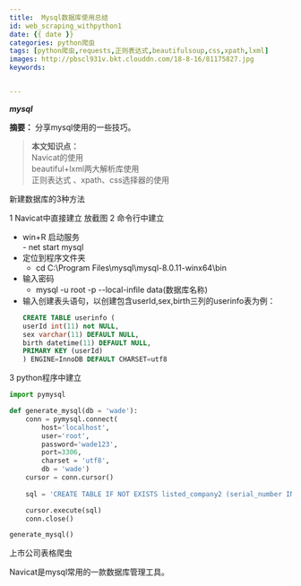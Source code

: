 ```yaml
---
title:  Mysql数据库使用总结
id: web_scraping_withpython1
date: {{ date }}
categories: python爬虫
tags: [python爬虫,requests,正则表达式,beautifulsoup,css,xpath,lxml]
images: http://pbscl931v.bkt.clouddn.com/18-8-16/81175827.jpg
keywords: 


---
```



<b>*mysql*</b>   


<!-- more -->  



**摘要：** 分享mysql使用的一些技巧。


>**本文知识点：**  
>Navicat的使用  
>beautiful+lxml两大解析库使用  
>正则表达式 、xpath、css选择器的使用  

新建数据库的3种方法

1 Navicat中直接建立
放截图
2 命令行中建立

- win+R 启动服务  
           - net start mysql
- 定位到程序文件夹
   - cd C:\Program Files\mysql\mysql-8.0.11-winx64\bin
- 输入密码
   - mysql  -u root -p --local-infile data(数据库名称)
- 输入创建表头语句，以创建包含userId,sex,birth三列的userinfo表为例：
    ```sql
    CREATE TABLE userinfo (
    userId int(11) not NULL,
    sex varchar(11) DEFAULT NULL,
    birth datetime(11) DEFAULT NULL,
    PRIMARY KEY (userId)
    ) ENGINE=InnoDB DEFAULT CHARSET=utf8
    ```
3 python程序中建立
```python
import pymysql

def generate_mysql(db = 'wade'):
	conn = pymysql.connect(
		host='localhost',
		user='root',
		password='wade123',
		port=3306,
		charset = 'utf8',
		db = 'wade')
	cursor = conn.cursor()
	
	sql = 'CREATE TABLE IF NOT EXISTS listed_company2 (serial_number INT(20) NOT NULL,stock_code INT(20) ,stock_abbre VARCHAR(20) ,company_name VARCHAR(20) ,province VARCHAR(20) ,city VARCHAR(20) ,main_bussiness_income VARCHAR(20) ,net_profit VARCHAR(20) ,employees INT(20) ,listing_date datetime(0) ,zhaogushu VARCHAR(20) ,financial_report VARCHAR(20) , industry_classification VARCHAR(20) ,industry_type VARCHAR(100) ,main_business VARCHAR(200) ,PRIMARY KEY (serial_number))'

	cursor.execute(sql)
	conn.close()

generate_mysql()
```
上市公司表格爬虫

Navicat是mysql常用的一款数据库管理工具。
